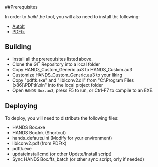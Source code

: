 ##Prerequisites

In order to *build* the tool, you will also need to install the following:
- [AutoIt](https://www.autoitscript.com/site/autoit/downloads/)
- [PDFtk](https://www.pdflabs.com/tools/pdftk-the-pdf-toolkit/)

## Building
- Install all the prerequisites listed above.
- Clone the GIT Repository into a local folder
- Copy HANDS_Custom_Generic.au3 to HANDS_Custom.au3
- Customize HANDS_Custom_Generic.au3 to your liking
- Copy "pdftk.exe" and "libiconv2.dll" from
  "C:\Program Files (x86)\PDFtk\bin\" into the local project folder
- Open `HANDS Box.au3`, press F5 to run, or Ctrl-F7 to compile to an EXE.

## Deploying
To deploy, you will need to distribute the following files:
- HANDS Box.exe
- HANDS Box.lnk (Shortcut)
- hands_defaults.ini (Modify for your environment)
- libiconv2.pdf (from PDFtk)
- pdftk.exe
- updateinstall.cmd (or other Update/Install script)
- Sync HANDS Box.ffs_batch (or other sync script, only if needed)

